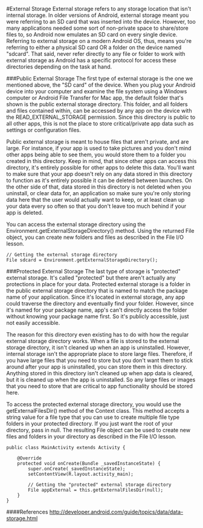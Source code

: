 #External Storage
External storage refers to any storage location that isn't internal storage. In older versions of Android, external storage meant you were referring to an SD card that was inserted into the device. However, too many applications needed some sort of non-private space to share/store files to, so Android now emulates an SD card on every single device. Referring to external storage on a modern Android OS, thus, means you're referring to either a physical SD card OR a folder on the device named "sdcard". That said, never refer directly to any file or folder to work with external storage as Android has a specific protocol for access these directories depending on the task at hand.

###Public External Storage
The first type of external storage is the one we mentioned above, the "SD card" of the device. When you plug your Android device into your computer and examine the file system using a Windows computer or Android File Transfer for Mac app, the default folder that's shown is the public external storage directory. This folder, and all folders and files contained within, can be accessed by any app on the device with the READ_EXTERNAL_STORAGE permission. Since this directory is public to all other apps, this is not the place to store critical/private app data such as settings or configuration files.

Public external storage is meant to house files that aren't private, and are large. For instance, if your app is used to take pictures and you don't mind other apps being able to see them, you would store them to a folder you created in this directory. Keep in mind, that since other apps can access this directory, it's entirely possible for other apps to delete this data. You'll want to make sure that your app doesn't rely on any data stored in this directory to function as it's entirely possible it can be deleted between launches. On the other side of that, data stored in this directory is not deleted when you uninstall, or clear data for, an application so make sure you're only storing data here that the user would actually want to keep, or at least clean up your data every so often so that you don't leave too much behind if your app is deleted.

You can access the external storage directory using the Environment.getExternalStorageDirectory() method. Using the returned File object, you can create new folders and files as described in the File I/O lesson.

```
// Getting the external storage directory
File sdcard = Environment.getExternalStorageDirectory();
```

###Protected External Storage
The last type of storage is "protected" external storage. It's called "protected" but there aren't actually any protections in place for your data. Protected external storage is a folder in the public external storage directory that is named to match the package name of your application. Since it's located in external storage, any app could traverse the directory and eventually find your folder. However, since it's named for your package name, app's can't directly access the folder without knowing your package name first. So it's publicly accessible, just not easily accessible.

The reason for this directory even existing has to do with how the regular external storage directory works. When a file is stored to the external storage directory, it isn't cleaned up when an app is uninstalled. However, internal storage isn't the appropriate place to store large files. Therefore, if you have large files that you need to store but you don't want them to stick around after your app is uninstalled, you can store them in this directory. Anything stored in this directory isn't cleaned up when app data is cleared, but it is cleaned up when the app is uninstalled. So any large files or images that you need to store that are critical to app functionality should be stored here.

To access the protected external storage directory, you would use the getExternalFilesDir() method of the Context class. This method accepts a string value for a file type that you can use to create multiple file type folders in your protected directory. If you just want the root of your directory, pass in null. The resulting File object can be used to create new files and folders in your directory as described in the File I/O lesson.

```
public class MainActivity extends Activity {
	
	@Override
	protected void onCreate(Bundle _savedInstanceState) {
		super.onCreate(_savedInstanceState);
		setContentView(R.layout.activity_main);
 
		// Getting the "protected" external storage directory
		File appExternal = this.getExternalFilesDir(null);
	}
}
```

####References
http://developer.android.com/guide/topics/data/data-storage.html